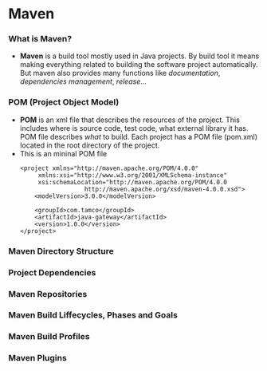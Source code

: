 # Maven

### What is Maven?
* **Maven** is a build tool mostly used in Java projects. By build tool it means making everything related to building the software project automatically. But maven also provides many functions like *documentation*, *dependencies management*, *release*...

### POM (Project Object Model)
* **POM** is an xml file that describes the resources of the project. This includes where is source code, test code, what external library it has. POM file describes *what* to build. Each project has a POM file (pom.xml) located in the root directory of the project.
* This is an mininal POM file
    ```
    <project xmlns="http://maven.apache.org/POM/4.0.0"
         xmlns:xsi="http://www.w3.org/2001/XMLSchema-instance"
         xsi:schemaLocation="http://maven.apache.org/POM/4.0.0
                      http://maven.apache.org/xsd/maven-4.0.0.xsd">
        <modelVersion>3.0.0</modelVersion>

        <groupId>com.tamco</groupId>
        <artifactId>java-gateway</artifactId>
        <version>1.0.0</version>
    </project>
    ```

### Maven Directory Structure

### Project Dependencies

### Maven Repositories

### Maven Build Liffecycles, Phases and Goals

### Maven Build Profiles

### Maven Plugins

